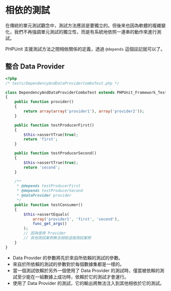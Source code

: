 # 相依的測試

在傳統的單元測試觀念中，測試方法應該是要獨立的。但後來也因為軟體的複雜變化，我們不再強調單元測試的獨立性，而是有系統地依照一連串的動作來進行測試。

PHPUnit 支援測試方法之間相依關係的定義，透過 `@depends` 這個註記就可以了。

## 整合 Data Provider

```php
<?php
/* tests/DependencyAndDataProviderComboTest.php */

class DependencyAndDataProviderComboTest extends PHPUnit_Framework_TestCase
{
    public function provider()
    {
        return array(array('provider1'), array('provider2'));
    }

    public function testProducerFirst()
    {
        $this->assertTrue(true);
        return 'first';
    }

    public function testProducerSecond()
    {
        $this->assertTrue(true);
        return 'second';
    }

    /**
     * @depends testProducerFirst
     * @depends testProducerSecond
     * @dataProvider provider
     */
    public function testConsumer()
    {
        $this->assertEquals(
            array('provider1', 'first', 'second'),
            func_get_args()
        );
        // 因為使用 Provider
        // 其他測試案例無法相依這個測試案例
    }
}
```

* Data Provider 的參數將先於來自所依賴的測試的參數。
* 來自於所依賴的測試的參數對於每個數據集都是一樣的。
* 當一個測試依賴於另外一個使用了 Data Provider 的測試時，僅當被依賴的測試至少能在一組數據上成功時，依賴於它的測試才會運行。
* 使用了 Data Provider 的測試，它的輸出將無法注入到其他相依於它的測試。
